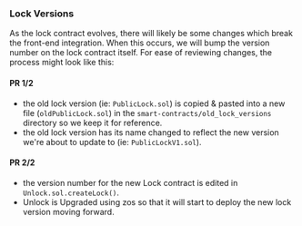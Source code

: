 ### Lock Versions

As the lock contract evolves, there will likely be some changes which break the front-end integration. When this occurs, we will bump the version number on the lock contract itself. For ease of reviewing changes, the process might look like this:

#### PR 1/2

- the old lock version (ie: `PublicLock.sol`) is copied & pasted into a new file (`oldPublicLock.sol`) in the `smart-contracts/old_lock_versions` directory so we keep it for reference.
- the old lock version has its name changed to reflect the new version we're about to update to (ie: `PublicLockV1.sol`).

#### PR 2/2

- the version number for the new Lock contract is edited in `Unlock.sol.createLock()`.
- Unlock is Upgraded using zos so that it will start to deploy the new lock version moving forward.
